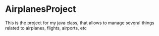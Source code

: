 # AirplanesProject
This is the project for my java class, that allows to manage several things related to airplanes, flights, airports, etc
